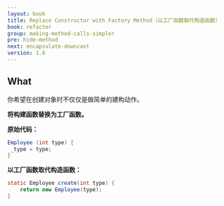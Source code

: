 ```yaml
---
layout: book
title: Replace Constructor with Factory Method（以工厂函数取代构造函数）
book: refactor
group: making-method-calls-simpler
pre: hide-method
next: encapsulate-downcast
version: 1.0
---
```



## What

你希望在创建对象时不仅仅是做简单的建构动作。

**将构建函数替换为工厂函数。**


**原始代码：**

```java
Employee (int type) {
 _type = type;
}
```

**以工厂函数取代构造函数：**

```java
static Employee create(int type) {
    return new Employee(type);
}
```